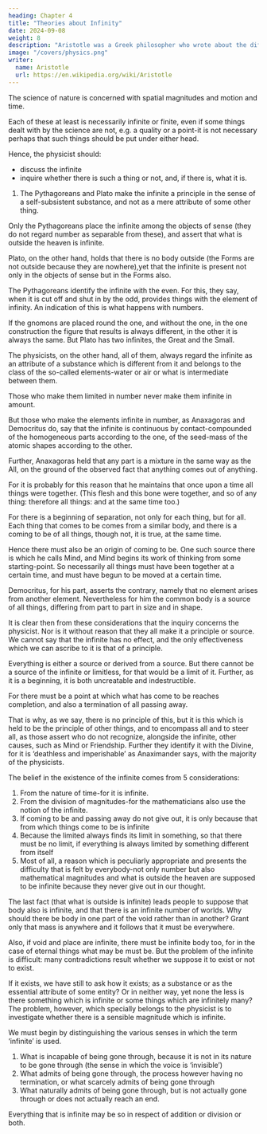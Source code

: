 ```yaml
---
heading: Chapter 4
title: "Theories about Infinity"
date: 2024-09-08
weight: 8
description: "Aristotle was a Greek philosopher who wrote about the different Greek philosophies and advanced his own substance-based beliefs"
image: "/covers/physics.png"
writer:
  name: Aristotle 
  url: https://en.wikipedia.org/wiki/Aristotle
---
```




The science of nature is concerned with spatial magnitudes and motion and time.

Each of these at least is necessarily infinite or finite, even if some things dealt with by the science are not, e.g. a quality or a point-it is not necessary perhaps that such things should be put under either head. 

Hence, the physicist should:
- discuss the infinite
- inquire whether there is such a thing or not, and, if there is, what it is.

<!-- The appropriateness to the science of this problem is clearly indicated. All who have touched on this kind of science in a way worth considering have formulated views about the infinite, and indeed, to a man, make it a principle of things. -->

1. The Pythagoreans and Plato make the infinite a principle in the sense of a self-subsistent substance, and not as a mere attribute of some other thing.

Only the Pythagoreans place the infinite among the objects of sense (they do not regard number
as separable from these), and assert that what is outside the
heaven is infinite.

Plato, on the other hand, holds that there is no body outside (the Forms are not outside because they are
nowhere),yet that the infinite is present not only in the objects of
sense but in the Forms also.

The Pythagoreans identify the infinite with the even. For this, they say, when it is cut off and shut in by the odd, provides things with the element of infinity. An indication of this is what happens with numbers. 

If the gnomons are placed round the one, and without the one, in the one construction the figure that results is always different, in the other it is always the same. But Plato has two infinites, the Great and the Small.

The physicists, on the other hand, all of them, always regard the infinite as an attribute of a substance which is different from it and belongs to the class of the so-called elements-water or air or what is intermediate between them. 

Those who make them limited in number never make them infinite in amount.

But those who make the elements infinite in number, as Anaxagoras and Democritus do, say that the infinite is
continuous by contact-compounded of the homogeneous parts according to the one, of
the seed-mass of the atomic shapes according to the other.

Further, Anaxagoras held that any part is a mixture in the same way as the All, on the
ground of the observed fact that anything comes out of anything. 

For it is probably for
this reason that he maintains that once upon a time all things were together. (This flesh
and this bone were together, and so of any thing: therefore all things: and at the same
time too.) 

For there is a beginning of separation, not only for each thing, but for all.
Each thing that comes to be comes from a similar body, and there is a coming to be of
all things, though not, it is true, at the same time.

Hence there must also be an origin of
coming to be. One such source there is which he calls Mind, and Mind begins its work
of thinking from some starting-point. So necessarily all things must have been together
at a certain time, and must have begun to be moved at a certain time.

Democritus, for his part, asserts the contrary, namely that no element arises from
another element. Nevertheless for him the common body is a source of all things,
differing from part to part in size and in shape.

It is clear then from these considerations that the inquiry concerns the physicist. Nor is it
without reason that they all make it a principle or source. We cannot say that the infinite has no effect, and the only effectiveness which we can ascribe to it is that of a principle.

Everything is either a source or derived from a source. But there cannot be a source of
the infinite or limitless, for that would be a limit of it. Further, as it is a beginning, it is
both uncreatable and indestructible.

For there must be a point at which what has come to be reaches completion, and also a
termination of all passing away. 

That is why, as we say, there is no principle of this, but
it is this which is held to be the principle of other things, and to encompass all and to
steer all, as those assert who do not recognize, alongside the infinite, other causes, such
as Mind or Friendship. Further they identify it with the Divine, for it is ‘deathless and
imperishable’ as Anaximander says, with the majority of the physicists.

The belief in the existence of the infinite comes from 5 considerations:

1. From the nature of time-for it is infinite.
2. From the division of magnitudes-for the mathematicians also use the notion of the infinite.
3. If coming to be and passing away do not give out, it is only because that from which things come to be is infinite
4. Because the limited always finds its limit in something, so that there must be no limit, if everything is always limited by something different from itself
5. Most of all, a reason which is peculiarly appropriate and presents the difficulty that is felt by everybody-not only number but also mathematical magnitudes and what is outside the heaven are supposed to be infinite because they never give out in our thought.


The last fact (that what is outside is infinite) leads people to suppose that body also is infinite, and that there is an infinite number of worlds. Why should there be body in one part of the void rather than in another? Grant only that mass is anywhere and it follows that it must be everywhere. 

Also, if void and place are infinite, there must be infinite body too, for in the case of eternal things what may be must be. But the problem of the infinite is difficult: many contradictions result whether we suppose it to exist or not to
exist. 

If it exists, we have still to ask how it exists; as a substance or as the essential attribute of some entity? Or in neither way, yet none the less is there something which is infinite or some things which are infinitely many? The problem, however, which specially belongs to the physicist is to investigate whether there is a sensible magnitude which is infinite.

We must begin by distinguishing the various senses in which the term ‘infinite’ is used.

1. What is incapable of being gone through, because it is not in its nature to be gone through (the sense in which the voice is ‘invisible’)
2. What admits of being gone through, the process however having no termination, or what scarcely admits of being gone through
3. What naturally admits of being gone through, but is not actually gone through or does not actually reach an end.

Everything that is infinite may be so in respect of addition or division or both.

